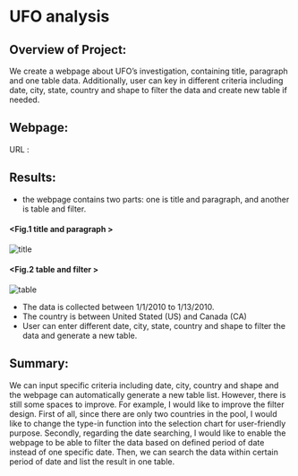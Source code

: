 # UFO analysis 

## Overview of Project: 
We create a webpage about UFO’s investigation, containing title, paragraph and one table data. Additionally, user can key in different criteria including date, city, state, country and shape to filter the data and create new table if needed.
>
## Webpage:
URL : 
>
## Results: 
+ the webpage contains two parts: one is title and paragraph, and another is table and filter.
#### <Fig.1 title and paragraph >
![title]()
#### <Fig.2 table and filter >
![table]()
>
+ The data is collected between 1/1/2010 to 1/13/2010.
+ The country is between United Stated (US) and Canada (CA)
+ User can enter different date, city, state, country and shape to filter the data and generate a new table.
>
## Summary: 
We can input specific criteria including date, city, country and shape and the webpage can automatically generate a new table list. However, there is still some spaces to improve. For example, I would like to improve the filter design. First of all, since there are only two countries in the pool, I would like to change the type-in function into the selection chart for user-friendly purpose. Secondly, regarding the date searching, I would like to enable the webpage to be able to filter the data based on defined period of date instead of one specific date. Then, we can search the data within certain period of date and list the result in one table.

